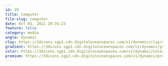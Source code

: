 ```yaml
---
id: 29
title: Computer
file-slug: computer
date: Oct 03, 2021 20:34:23
feature: false
category: media
angle: dynamic
clay: https://3dicons.sgp1.cdn.digitaloceanspaces.com/v1/dynamic/clay/computer-dynamic-clay.png
gradient: https://3dicons.sgp1.cdn.digitaloceanspaces.com/v1/dynamic/gradient/computer-dynamic-gradient.png
color: https://3dicons.sgp1.cdn.digitaloceanspaces.com/v1/dynamic/color/computer-dynamic-color.png
premium: https://3dicons.sgp1.cdn.digitaloceanspaces.com/v1/dynamic/premium/computer-dynamic-premium.png
---
```

